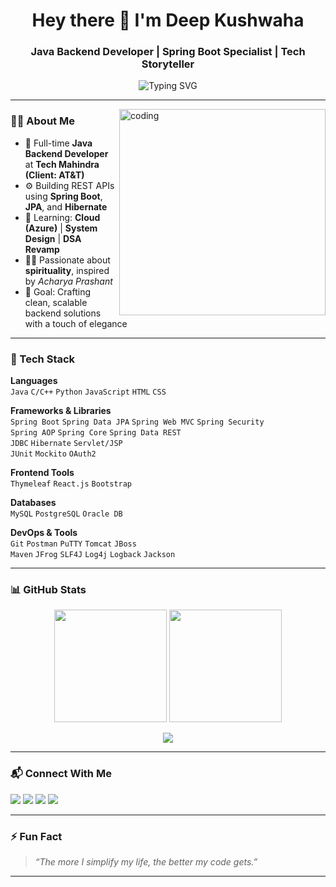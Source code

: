 <h1 align="center">Hey there 👋 I'm Deep Kushwaha</h1>
<h3 align="center">Java Backend Developer | Spring Boot Specialist | Tech Storyteller</h3>

<p align="center">
 <img src="https://readme-typing-svg.herokuapp.com?font=Fira+Code&weight=600&size=22&pause=1000&center=true&vCenter=true&width=700&lines=Code.+Debug.+Repeat.;Passionate+about+Clean+Code+%26+Logic.;Spiritual+Seeker+%7C+Tech+Nerd+%7C+Lifelong+Learner" alt="Typing SVG" />
</p>

---

<img align="right" alt="coding" width="330" src="https://cdn.dribbble.com/users/730703/screenshots/6581243/avento.gif" />

### 👨‍💻 About Me

- 💼 Full-time **Java Backend Developer** at **Tech Mahindra (Client: AT&T)**
- ⚙️ Building REST APIs using **Spring Boot**, **JPA**, and **Hibernate**
- 🧠 Learning: **Cloud (Azure)** | **System Design** | **DSA Revamp**
- 🧘‍♂️ Passionate about **spirituality**, inspired by *Acharya Prashant*
- 🎯 Goal: Crafting clean, scalable backend solutions with a touch of elegance

---

### 🧠 Tech Stack

**Languages**  
`Java` `C/C++` `Python` `JavaScript` `HTML` `CSS`

**Frameworks & Libraries**  
`Spring Boot` `Spring Data JPA` `Spring Web MVC` `Spring Security`  
`Spring AOP` `Spring Core` `Spring Data REST`  
`JDBC` `Hibernate` `Servlet/JSP`  
`JUnit` `Mockito` `OAuth2`

**Frontend Tools**  
`Thymeleaf` `React.js` `Bootstrap`

**Databases**  
`MySQL` `PostgreSQL` `Oracle DB`

**DevOps & Tools**  
`Git` `Postman` `PuTTY` `Tomcat` `JBoss`  
`Maven` `JFrog` `SLF4J` `Log4j` `Logback` `Jackson`

---

### 📊 GitHub Stats

<p align="center">
  <img src="https://github-readme-stats.vercel.app/api?username=urstrulydeep&show_icons=true&theme=tokyonight&hide=prs&count_private=true" height="180"/>
  <img src="https://github-readme-streak-stats.herokuapp.com/?user=urstrulydeep&theme=tokyonight" height="180"/>
</p>

<p align="center">
  <img src="https://github-readme-stats.vercel.app/api/top-langs/?username=urstrulydeep&layout=compact&theme=tokyonight&hide=php" />
</p>

---

### 📬 Connect With Me

<p align="left">
  <a href="https://linkedin.com/in/yourstrulydeep" target="_blank"><img src="https://img.shields.io/badge/LinkedIn-%230077B5.svg?style=for-the-badge&logo=linkedin&logoColor=white"/></a>
  <a href="https://twitter.com/yourstrulydeep3" target="_blank"><img src="https://img.shields.io/badge/Twitter-%231DA1F2.svg?style=for-the-badge&logo=twitter&logoColor=white"/></a>
  <a href="https://instagram.com/yourstrulydeep" target="_blank"><img src="https://img.shields.io/badge/Instagram-%23E4405F.svg?style=for-the-badge&logo=instagram&logoColor=white"/></a>
  <a href="https://www.youtube.com/channel/UCf708VGnr_kYYjP6dyv12RQ" target="_blank"><img src="https://img.shields.io/badge/YouTube-%23FF0000.svg?style=for-the-badge&logo=youtube&logoColor=white"/></a>
</p>

---

### ⚡ Fun Fact

> *“The more I simplify my life, the better my code gets.”*

---
